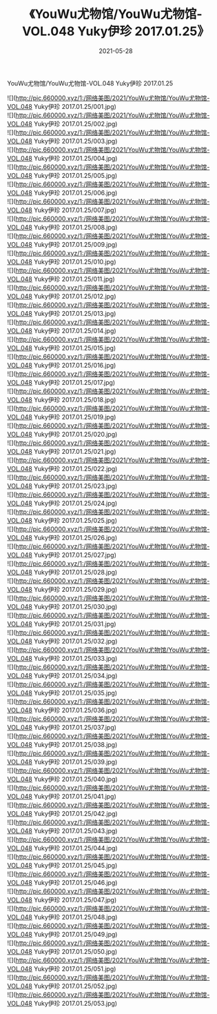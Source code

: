 ﻿---
layout: post
title:  《YouWu尤物馆/YouWu尤物馆-VOL.048 Yuky伊珍 2017.01.25》
date:   2021-05-28
img: http://pic.660000.xyz/1:/网络美图/2021/YouWu尤物馆/YouWu尤物馆-VOL.048 Yuky伊珍 2017.01.25/000.jpg
categories: [美女, 清纯, 唯美]
---

YouWu尤物馆/YouWu尤物馆-VOL.048 Yuky伊珍 2017.01.25

 ![](http://pic.660000.xyz/1:/网络美图/2021/YouWu尤物馆/YouWu尤物馆-VOL.048 Yuky伊珍 2017.01.25/001.jpg) <br>![](http://pic.660000.xyz/1:/网络美图/2021/YouWu尤物馆/YouWu尤物馆-VOL.048 Yuky伊珍 2017.01.25/002.jpg) <br>![](http://pic.660000.xyz/1:/网络美图/2021/YouWu尤物馆/YouWu尤物馆-VOL.048 Yuky伊珍 2017.01.25/003.jpg) <br>![](http://pic.660000.xyz/1:/网络美图/2021/YouWu尤物馆/YouWu尤物馆-VOL.048 Yuky伊珍 2017.01.25/004.jpg) <br>![](http://pic.660000.xyz/1:/网络美图/2021/YouWu尤物馆/YouWu尤物馆-VOL.048 Yuky伊珍 2017.01.25/005.jpg) <br>![](http://pic.660000.xyz/1:/网络美图/2021/YouWu尤物馆/YouWu尤物馆-VOL.048 Yuky伊珍 2017.01.25/006.jpg) <br>![](http://pic.660000.xyz/1:/网络美图/2021/YouWu尤物馆/YouWu尤物馆-VOL.048 Yuky伊珍 2017.01.25/007.jpg) <br>![](http://pic.660000.xyz/1:/网络美图/2021/YouWu尤物馆/YouWu尤物馆-VOL.048 Yuky伊珍 2017.01.25/008.jpg) <br>![](http://pic.660000.xyz/1:/网络美图/2021/YouWu尤物馆/YouWu尤物馆-VOL.048 Yuky伊珍 2017.01.25/009.jpg) <br>![](http://pic.660000.xyz/1:/网络美图/2021/YouWu尤物馆/YouWu尤物馆-VOL.048 Yuky伊珍 2017.01.25/010.jpg) <br>![](http://pic.660000.xyz/1:/网络美图/2021/YouWu尤物馆/YouWu尤物馆-VOL.048 Yuky伊珍 2017.01.25/011.jpg) <br>![](http://pic.660000.xyz/1:/网络美图/2021/YouWu尤物馆/YouWu尤物馆-VOL.048 Yuky伊珍 2017.01.25/012.jpg) <br>![](http://pic.660000.xyz/1:/网络美图/2021/YouWu尤物馆/YouWu尤物馆-VOL.048 Yuky伊珍 2017.01.25/013.jpg) <br>![](http://pic.660000.xyz/1:/网络美图/2021/YouWu尤物馆/YouWu尤物馆-VOL.048 Yuky伊珍 2017.01.25/014.jpg) <br>![](http://pic.660000.xyz/1:/网络美图/2021/YouWu尤物馆/YouWu尤物馆-VOL.048 Yuky伊珍 2017.01.25/015.jpg) <br>![](http://pic.660000.xyz/1:/网络美图/2021/YouWu尤物馆/YouWu尤物馆-VOL.048 Yuky伊珍 2017.01.25/016.jpg) <br>![](http://pic.660000.xyz/1:/网络美图/2021/YouWu尤物馆/YouWu尤物馆-VOL.048 Yuky伊珍 2017.01.25/017.jpg) <br>![](http://pic.660000.xyz/1:/网络美图/2021/YouWu尤物馆/YouWu尤物馆-VOL.048 Yuky伊珍 2017.01.25/018.jpg) <br>![](http://pic.660000.xyz/1:/网络美图/2021/YouWu尤物馆/YouWu尤物馆-VOL.048 Yuky伊珍 2017.01.25/019.jpg) <br>![](http://pic.660000.xyz/1:/网络美图/2021/YouWu尤物馆/YouWu尤物馆-VOL.048 Yuky伊珍 2017.01.25/020.jpg) <br>![](http://pic.660000.xyz/1:/网络美图/2021/YouWu尤物馆/YouWu尤物馆-VOL.048 Yuky伊珍 2017.01.25/021.jpg) <br>![](http://pic.660000.xyz/1:/网络美图/2021/YouWu尤物馆/YouWu尤物馆-VOL.048 Yuky伊珍 2017.01.25/022.jpg) <br>![](http://pic.660000.xyz/1:/网络美图/2021/YouWu尤物馆/YouWu尤物馆-VOL.048 Yuky伊珍 2017.01.25/023.jpg) <br>![](http://pic.660000.xyz/1:/网络美图/2021/YouWu尤物馆/YouWu尤物馆-VOL.048 Yuky伊珍 2017.01.25/024.jpg) <br>![](http://pic.660000.xyz/1:/网络美图/2021/YouWu尤物馆/YouWu尤物馆-VOL.048 Yuky伊珍 2017.01.25/025.jpg) <br>![](http://pic.660000.xyz/1:/网络美图/2021/YouWu尤物馆/YouWu尤物馆-VOL.048 Yuky伊珍 2017.01.25/026.jpg) <br>![](http://pic.660000.xyz/1:/网络美图/2021/YouWu尤物馆/YouWu尤物馆-VOL.048 Yuky伊珍 2017.01.25/027.jpg) <br>![](http://pic.660000.xyz/1:/网络美图/2021/YouWu尤物馆/YouWu尤物馆-VOL.048 Yuky伊珍 2017.01.25/028.jpg) <br>![](http://pic.660000.xyz/1:/网络美图/2021/YouWu尤物馆/YouWu尤物馆-VOL.048 Yuky伊珍 2017.01.25/029.jpg) <br>![](http://pic.660000.xyz/1:/网络美图/2021/YouWu尤物馆/YouWu尤物馆-VOL.048 Yuky伊珍 2017.01.25/030.jpg) <br>![](http://pic.660000.xyz/1:/网络美图/2021/YouWu尤物馆/YouWu尤物馆-VOL.048 Yuky伊珍 2017.01.25/031.jpg) <br>![](http://pic.660000.xyz/1:/网络美图/2021/YouWu尤物馆/YouWu尤物馆-VOL.048 Yuky伊珍 2017.01.25/032.jpg) <br>![](http://pic.660000.xyz/1:/网络美图/2021/YouWu尤物馆/YouWu尤物馆-VOL.048 Yuky伊珍 2017.01.25/033.jpg) <br>![](http://pic.660000.xyz/1:/网络美图/2021/YouWu尤物馆/YouWu尤物馆-VOL.048 Yuky伊珍 2017.01.25/034.jpg) <br>![](http://pic.660000.xyz/1:/网络美图/2021/YouWu尤物馆/YouWu尤物馆-VOL.048 Yuky伊珍 2017.01.25/035.jpg) <br>![](http://pic.660000.xyz/1:/网络美图/2021/YouWu尤物馆/YouWu尤物馆-VOL.048 Yuky伊珍 2017.01.25/036.jpg) <br>![](http://pic.660000.xyz/1:/网络美图/2021/YouWu尤物馆/YouWu尤物馆-VOL.048 Yuky伊珍 2017.01.25/037.jpg) <br>![](http://pic.660000.xyz/1:/网络美图/2021/YouWu尤物馆/YouWu尤物馆-VOL.048 Yuky伊珍 2017.01.25/038.jpg) <br>![](http://pic.660000.xyz/1:/网络美图/2021/YouWu尤物馆/YouWu尤物馆-VOL.048 Yuky伊珍 2017.01.25/039.jpg) <br>![](http://pic.660000.xyz/1:/网络美图/2021/YouWu尤物馆/YouWu尤物馆-VOL.048 Yuky伊珍 2017.01.25/040.jpg) <br>![](http://pic.660000.xyz/1:/网络美图/2021/YouWu尤物馆/YouWu尤物馆-VOL.048 Yuky伊珍 2017.01.25/041.jpg) <br>![](http://pic.660000.xyz/1:/网络美图/2021/YouWu尤物馆/YouWu尤物馆-VOL.048 Yuky伊珍 2017.01.25/042.jpg) <br>![](http://pic.660000.xyz/1:/网络美图/2021/YouWu尤物馆/YouWu尤物馆-VOL.048 Yuky伊珍 2017.01.25/043.jpg) <br>![](http://pic.660000.xyz/1:/网络美图/2021/YouWu尤物馆/YouWu尤物馆-VOL.048 Yuky伊珍 2017.01.25/044.jpg) <br>![](http://pic.660000.xyz/1:/网络美图/2021/YouWu尤物馆/YouWu尤物馆-VOL.048 Yuky伊珍 2017.01.25/045.jpg) <br>![](http://pic.660000.xyz/1:/网络美图/2021/YouWu尤物馆/YouWu尤物馆-VOL.048 Yuky伊珍 2017.01.25/046.jpg) <br>![](http://pic.660000.xyz/1:/网络美图/2021/YouWu尤物馆/YouWu尤物馆-VOL.048 Yuky伊珍 2017.01.25/047.jpg) <br>![](http://pic.660000.xyz/1:/网络美图/2021/YouWu尤物馆/YouWu尤物馆-VOL.048 Yuky伊珍 2017.01.25/048.jpg) <br>![](http://pic.660000.xyz/1:/网络美图/2021/YouWu尤物馆/YouWu尤物馆-VOL.048 Yuky伊珍 2017.01.25/049.jpg) <br>![](http://pic.660000.xyz/1:/网络美图/2021/YouWu尤物馆/YouWu尤物馆-VOL.048 Yuky伊珍 2017.01.25/050.jpg) <br>![](http://pic.660000.xyz/1:/网络美图/2021/YouWu尤物馆/YouWu尤物馆-VOL.048 Yuky伊珍 2017.01.25/051.jpg) <br>![](http://pic.660000.xyz/1:/网络美图/2021/YouWu尤物馆/YouWu尤物馆-VOL.048 Yuky伊珍 2017.01.25/052.jpg) <br>![](http://pic.660000.xyz/1:/网络美图/2021/YouWu尤物馆/YouWu尤物馆-VOL.048 Yuky伊珍 2017.01.25/053.jpg) <br>